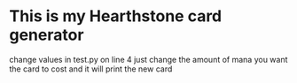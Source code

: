 # This is my Hearthstone card generator
change values in test.py on line 4 just change the amount of 
mana you want the card to cost and it will print the new card